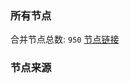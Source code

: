 ### 所有节点
合并节点总数: `950`
[节点链接](https://raw.githubusercontent.com/rzhy1/11/master/sub/sub_merge_base64.txt)

### 节点来源
